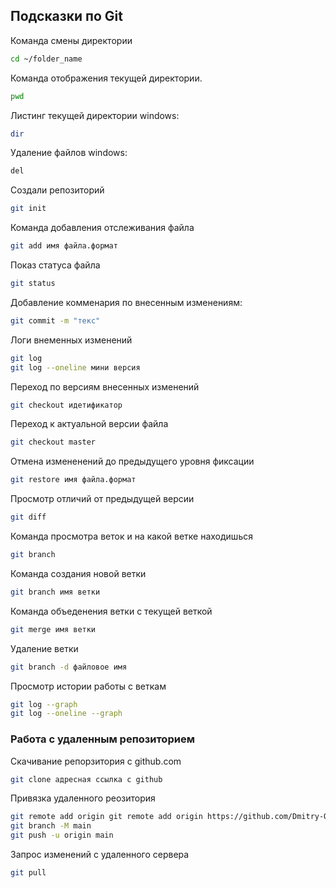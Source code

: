 ## Подсказки по Git
Команда смены директории
```sh
cd ~/folder_name
```
Команда отображения текущей директории.
```sh
pwd
```
Листинг текущей директории windows:
```sh
dir
```
Удаление файлов windows:
```sh
del 
```
Создали репозиторий
```sh
git init
```
Команда добавления отслеживания файла
```sh
git add имя файла.формат
```
Показ статуса файла
```sh
git status
```
Добавление комменария по внесенным изменениям:
```sh
git commit -m "текс"
```
Логи внеменных изменений
```sh
git log
git log --oneline мини версия
```
Переход по версиям внесенных изменений
```sh
git checkout идетификатор
```
Переход к актуальной версии файла
```sh
git checkout master
```
Отмена измененений до предыдущего уровня фиксации
```sh
git restore имя файла.формат
```
Просмотр отличий от предыдущей версии
```sh
git diff
```
Команда просмотра веток и на какой ветке находишься
```sh
git branch
```
Команда создания новой ветки
```sh
git branch имя ветки
```
Команда объеденения ветки с текущей веткой
```sh
git merge имя ветки
```
Удаление ветки
```sh
git branch -d файловое имя
```
Просмотр истории работы с веткам
```sh
git log --graph
git log --oneline --graph
```
### Работа с удаленным репозиторием

Скачивание репорзитория с github.com
```sh
git clone адресная ссылка с github
```
Привязка удаленного реозитория
```sh
git remote add origin git remote add origin https://github.com/Dmitry-Ozornin/
git branch -M main
git push -u origin main
```
Запрос изменений с удаленного сервера
```sh
git pull
```